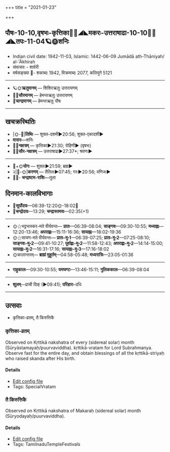 +++
title = "2021-01-23"

+++
## पौषः-10-10,वृषभः-कृत्तिका🌛🌌◢◣मकरः-उत्तराषाढा-10-10🌌🌞◢◣तपः-11-04🪐🌞शनिः
- Indian civil date: 1942-11-03, Islamic: 1442-06-09 Jumādā ath-Thāniyah/ al-ʾĀkhirah
- संवत्सरः - शार्वरी
- वर्षसङ्ख्या 🌛- शकाब्दः 1942, विक्रमाब्दः 2077, कलियुगे 5121
___________________
- 🪐🌞**ऋतुमानम्** — शिशिरऋतुः उत्तरायणम्
- 🌌🌞**सौरमानम्** — हेमन्तऋतुः उत्तरायणम्
- 🌛**चान्द्रमानम्** — हेमन्तऋतुः पौषः
___________________


## खचक्रस्थितिः
- |🌞-🌛|**तिथिः** — शुक्ल-दशमी►20:56; शुक्ल-एकादशी►  
- **वासरः**—शनिः  
- 🌌🌛**नक्षत्रम्** — कृत्तिका►21:30; रोहिणी► (वृषभः)  
- 🌌🌞**सौर-नक्षत्रम्** — उत्तराषाढा►27:37*; श्रवणः►  
___________________
- 🌛+🌞**योगः** — शुक्लः►21:59; ब्रह्म►  
- २|🌛-🌞|**करणम्** — तैतिलः►07:45; गरः►20:56; वणिजः►  
- 🌌🌛- **चन्द्राष्टम-राशिः**—तुला  


## दिनमान-कालविभागाः
- 🌅**सूर्योदयः**—06:39-12:20🌞️-18:02🌇  
- 🌛**चन्द्रोदयः**—13:29; **चन्द्रास्तमयः**—02:35(+1)  
___________________
- 🌞⚝भट्टभास्कर-मते वीर्यवन्तः— **प्रातः**—06:39-08:04; **साङ्गवः**—09:30-10:55; **मध्याह्नः**—12:20-13:46; **अपराह्णः**—15:11-16:36; **सायाह्नः**—18:02-19:36  
- 🌞⚝सायण-मते वीर्यवन्तः— **प्रातः-मु॰1**—06:39-07:25; **प्रातः-मु॰2**—07:25-08:10; **साङ्गवः-मु॰2**—09:41-10:27; **पूर्वाह्णः-मु॰2**—11:58-12:43; **अपराह्णः-मु॰2**—14:14-15:00; **सायाह्नः-मु॰2**—16:31-17:16; **सायाह्नः-मु॰3**—17:16-18:02  
- 🌞कालान्तरम्— **ब्राह्मं मुहूर्तम्**—04:58-05:48; **मध्यरात्रिः**—23:05-01:36  
___________________
- **राहुकालः**—09:30-10:55; **यमघण्टः**—13:46-15:11; **गुलिककालः**—06:39-08:04  
___________________
- **शूलम्**—प्राची दिक् (►09:41); **परिहारः**–दधि  
___________________

## उत्सवाः
- कृत्तिका-व्रतम्, तै किरुत्तिकै
### कृत्तिका-व्रतम्

Observed on Kṛttikā nakshatra of every (sidereal solar) month (Sūryāstamayaḥ/puurvaviddha). kṛttikā-vratam for Lord Subrahmanya. Observe fast for the entire day, and obtain blessings of all the kṛttikā-striyaḥ who raised skanda after His birth.

#### Details
- [Edit config file](https://github.com/jyotisham/adyatithi/tree/master/devatA/kaumAra/sidereal_solar_month/nakshatra/00/03/kRttikA-vratam.toml)
- Tags: SpecialVratam


### तै किरुत्तिकै

Observed on Kṛttikā nakshatra of Makaraḥ (sidereal solar) month (Sūryodayaḥ/puurvaviddha). 

#### Details
- [Edit config file](https://github.com/jyotisham/adyatithi/tree/master/temples/Tamil/sidereal_solar_month/nakshatra/10/03/tai%20kiruttikai.toml)
- Tags: TamilnaduTempleFestivals



